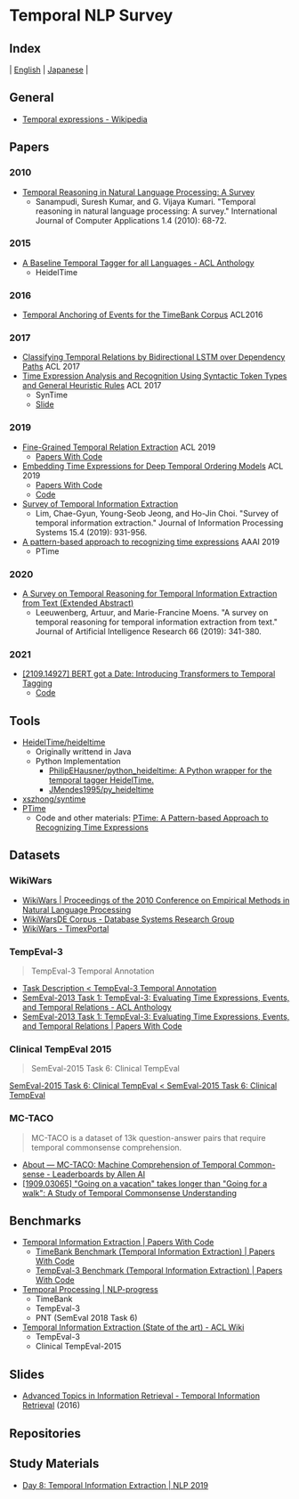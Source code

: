 # Temporal NLP Survey
## Index

| [English](README.md) | [Japanese](README-ja.md) |

## General
- [Temporal expressions \- Wikipedia](https://en.wikipedia.org/wiki/Temporal_expressions)

## Papers
### 2010
- [Temporal Reasoning in Natural Language Processing: A Survey](https://www.researchgate.net/publication/43656058_Temporal_Reasoning_in_Natural_Language_Processing_A_Survey)
  - Sanampudi, Suresh Kumar, and G. Vijaya Kumari. "Temporal reasoning in natural language processing: A survey." International Journal of Computer Applications 1.4 (2010): 68-72.

### 2015
- [A Baseline Temporal Tagger for all Languages \- ACL Anthology](https://aclanthology.org/D15-1063/)
  - HeidelTime

### 2016
- [Temporal Anchoring of Events for the TimeBank Corpus](https://aclanthology.org/P16-1207/) ACL2016

### 2017
- [Classifying Temporal Relations by Bidirectional LSTM over Dependency Paths](https://aclanthology.org/P17-2001/) ACL 2017
- [Time Expression Analysis and Recognition Using Syntactic Token Types and General Heuristic Rules](https://aclanthology.org/P17-1039/) ACL 2017
  - SynTime
  - [Slide](https://xszhong.github.io/slides/SynTime-ACL2017-ZhongEtal-Slides.pdf)


### 2019
- [Fine\-Grained Temporal Relation Extraction](https://aclanthology.org/P19-1280/) ACL 2019
  - [Papers With Code](https://paperswithcode.com/paper/fine-grained-temporal-relation-extraction)
- [Embedding Time Expressions for Deep Temporal Ordering Models](https://aclanthology.org/P19-1433/) ACL 2019
  - [Papers With Code](https://paperswithcode.com/paper/embedding-time-expressions-for-deep-temporal)
  - [Code](https://github.com/tagoyal/Temporal-event-ordering)
- [Survey of Temporal Information Extraction](http://www.jips-k.org/q.jips?cp=pp&pn=696)
  - Lim, Chae-Gyun, Young-Seob Jeong, and Ho-Jin Choi. "Survey of temporal information extraction." Journal of Information Processing Systems 15.4 (2019): 931-956.
- [A pattern\-based approach to recognizing time expressions](https://dl.acm.org/doi/abs/10.1609/aaai.v33i01.33016335) AAAI 2019
  - PTime

### 2020

- [A Survey on Temporal Reasoning for Temporal Information Extraction from Text \(Extended Abstract\)](https://arxiv.org/abs/2005.06527)    
  - Leeuwenberg, Artuur, and Marie-Francine Moens. "A survey on temporal reasoning for temporal information extraction from text." Journal of Artificial Intelligence Research 66 (2019): 341-380.

### 2021
- [\[2109\.14927\] BERT got a Date: Introducing Transformers to Temporal Tagging](https://arxiv.org/abs/2109.14927)
  - [Code](https://github.com/satya77/Transformer_Temporal_Tagger)

## Tools

- [HeidelTime/heideltime](https://github.com/HeidelTime/heideltime)
  - Originally writtend in Java
  - Python Implementation
    - [PhilipEHausner/python\_heideltime: A Python wrapper for the temporal tagger HeidelTime\.](https://github.com/PhilipEHausner/python_heideltime)
    - [JMendes1995/py\_heideltime](https://github.com/JMendes1995/py_heideltime)
- [xszhong/syntime](https://github.com/xszhong/syntime)
- [PTime](http://ws.nju.edu.cn/ptime/)
  - Code and other materials: [PTime: A Pattern\-based Approach to Recognizing Time Expressions](http://ws.nju.edu.cn/ptime/)

## Datasets
### WikiWars

- [WikiWars \| Proceedings of the 2010 Conference on Empirical Methods in Natural Language Processing](https://dl.acm.org/doi/10.5555/1870658.1870747)
- [WikiWarsDE Corpus \- Database Systems Research Group](https://heidata.uni-heidelberg.de/dataset.xhtml?persistentId=doi:10.11588/data/10026)
- [WikiWars \- TimexPortal](http://timexportal.wikidot.com/wikiwars)

### TempEval-3
> TempEval-3 Temporal Annotation

- [Task Description < TempEval\-3 Temporal Annotation](https://www.cs.york.ac.uk/semeval-2013/task1/)
- [SemEval\-2013 Task 1: TempEval\-3: Evaluating Time Expressions, Events, and Temporal Relations \- ACL Anthology](https://aclanthology.org/S13-2001/)
- [SemEval\-2013 Task 1: TempEval\-3: Evaluating Time Expressions, Events, and Temporal Relations \| Papers With Code](https://paperswithcode.com/paper/semeval-2013-task-1-tempeval-3-evaluating)

### Clinical TempEval 2015
> SemEval-2015 Task 6: Clinical TempEval

[SemEval\-2015 Task 6: Clinical TempEval < SemEval\-2015 Task 6: Clinical TempEval](https://alt.qcri.org/semeval2015/task6/)

### MC-TACO
> MC-TACO is a dataset of 13k question-answer pairs that require temporal commonsense comprehension.

- [About — MC\-TACO: Machine Comprehension of Temporal Common\-sense \- Leaderboards by Allen AI](https://leaderboard.allenai.org/mctaco/submissions/about)
- [\[1909\.03065\] "Going on a vacation" takes longer than "Going for a walk": A Study of Temporal Commonsense Understanding](https://arxiv.org/abs/1909.03065)


## Benchmarks

- [Temporal Information Extraction \| Papers With Code](https://paperswithcode.com/task/temporal-information-extraction)
  - [TimeBank Benchmark \(Temporal Information Extraction\) \| Papers With Code](https://paperswithcode.com/sota/temporal-information-extraction-on-timebank)
  - [TempEval\-3 Benchmark \(Temporal Information Extraction\) \| Papers With Code](https://paperswithcode.com/sota/temporal-information-extraction-on-tempeval-3)
- [Temporal Processing \| NLP\-progress](http://nlpprogress.com/english/temporal_processing.html)
  - TimeBank
  - TempEval-3
  - PNT (SemEval 2018 Task 6)
- [Temporal Information Extraction \(State of the art\) \- ACL Wiki](https://aclweb.org/aclwiki/Temporal_Information_Extraction_(State_of_the_art))
  - TempEval-3
  - Clinical TempEval-2015

## Slides

- [Advanced Topics in Information Retrieval - Temporal Information Retrieval](http://resources.mpi-inf.mpg.de/departments/d5/teaching/ss16/atir16/slides/2016-atir-ch08-temporal-information-retrieval-handout.pdf) (2016) 

## Repositories


## Study Materials

- [Day 8: Temporal Information Extraction \| NLP 2019](https://markgw.github.io/uh-nlp19/day8/)